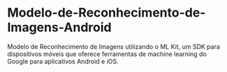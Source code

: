 # Modelo-de-Reconhecimento-de-Imagens-Android
Modelo de Reconhecimento de Imagens utilizando o ML Kit, um SDK para dispositivos móveis que oferece ferramentas de machine learning do Google para aplicativos Android e iOS.
